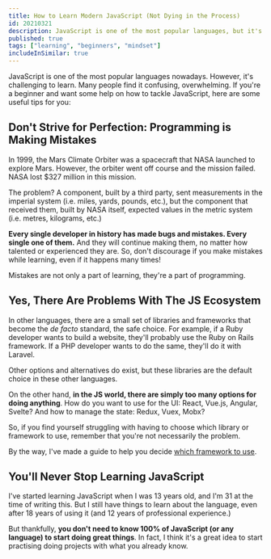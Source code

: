 ```yaml
---
title: How to Learn Modern JavaScript (Not Dying in the Process)
id: 20210321
description: JavaScript is one of the most popular languages, but it's challenging to learn. If you're a beginner and need help to tackle it, I've got some tips for you.
published: true
tags: ["learning", "beginners", "mindset"]
includeInSimilar: true
---
```

JavaScript is one of the most popular languages nowadays. However, it's challenging to learn. Many people find it confusing, overwhelming. If you're a beginner and want some help on how to tackle JavaScript, here are some useful tips for you:

## Don't Strive for Perfection: Programming is Making Mistakes
In 1999, the Mars Climate Orbiter was a spacecraft that NASA launched to explore Mars. However, the orbiter went off course and the mission failed. NASA lost $327 million in this mission.

The problem? A component, built by a third party, sent measurements in the imperial system (i.e. miles, yards, pounds, etc.), but the component that received them, built by NASA itself, expected values in the metric system (i.e. metres, kilograms, etc.)

**Every single developer in history has made bugs and mistakes. Every single one of them.** And they will continue making them, no matter how talented or experienced they are. So, don't discourage if you make mistakes while learning, even if it happens many times!

Mistakes are not only a part of learning, they're a part of programming.

## Yes, There Are Problems With The JS Ecosystem
In other languages, there are a small set of libraries and frameworks that become the _de facto_ standard, the safe choice. For example, if a Ruby developer wants to build a website, they'll probably use the Ruby on Rails framework. If a PHP developer wants to do the same, they'll do it with Laravel.

Other options and alternatives do exist, but these libraries are the default choice in these other languages.

On the other hand, **in the JS world, there are simply too many options for doing anything**. How do you want to use for the UI: React, Vue.js, Angular, Svelte? And how to manage the state: Redux, Vuex, Mobx? 

So, if you find yourself struggling with having to choose which library or framework to use, remember that you're not necessarily the problem.

By the way, I've made a guide to help you decide [which framework to use](https://nicozerpa.com//which-ui-framework-should-you-use-in-your-next-project/).

## You'll Never Stop Learning JavaScript
I've started learning JavaScript when I was 13 years old, and I'm 31 at the time of writing this. But I still have things to learn about the language, even after 18 years of using it (and 12 years of professional experience.)

But thankfully, **you don't need to know 100% of JavaScript (or any language) to start doing great things**. In fact, I think it's a great idea to start practising doing projects with what you already know.
